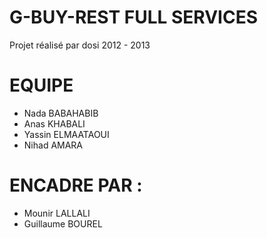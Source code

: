 G-BUY-REST FULL SERVICES
========================

Projet réalisé par dosi 2012 - 2013

EQUIPE
======

- Nada BABAHABIB 
- Anas KHABALI 
- Yassin ELMAATAOUI 
- Nihad AMARA 

ENCADRE PAR :
=============

- Mounir LALLALI 
- Guillaume BOUREL   
